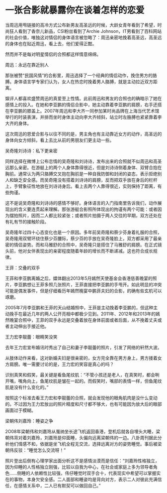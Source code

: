 # 一张合影就暴露你在谈着怎样的恋爱

当周迅用甩链接的高冷方式公布新男友高圣远的时候，大龄女青年看到了希望，时尚狂人看到了香奈儿新品，CSI粉丝看到了Archie Johnson，IT男看到了百科网站的社会价值，唯独这对情侣的身体语言被忽略了：周迅亲密地挽着高圣远，高圣远的身体也在贴近周迅，看上去，他们爱得正酣。 

然而并不是每对明星情侣的合照都这样情意绵绵。 

周迅：永远在靠近别人 

那张被赞“民国风情”的合影里，周迅选择了一个经典的情侣动作，挽住男方的胳膊。身体语言学专家们认为，女人在热恋时挽着男人胳膊，就是主动拉近双方距离。 

娱评人都喜欢盛赞周迅的真爱至上性情。此前周迅和男友的合照也的确暗示了她在感情上的投入。在她和李亚鹏的情侣合影中，她主动靠着李亚鹏的肩膀，右手还搭在李亚鹏的膝盖上。2007年周迅和李大齐一同参加某时尚品牌在上海当代艺术馆举行的时装表演，并排而坐时身体主动向李大齐倾斜，站立时左胳膊也紧紧靠着李大齐的身体。 

这次周迅的恩爱合影与以往不同的是，男主角也有主动靠近女方的动作，高圣远的身体向女方倾斜，看上去比从前的男朋友们更主动一些。 

吴奇隆刘诗诗：私下更亲密 

同样选择在微博上公布恋情的吴奇隆和刘诗诗，发布出来的合照就不似周迅和高圣远那么亲密。在游艇上的两个人身体靠得很近，但是刘诗诗侧着身体、双臂合抱在胸前。通常认为两只胳膊交叉抱在胸前是一种自我防御和封闭的姿态，表示拒绝别人和缺乏安全感。而吴奇隆没有搭着刘诗诗的肩膀，反而把双手放在身后的栏杆上，手臂象征性地放在刘诗诗身后。看上去两个人靠得很近，实则保持了距离，有些拘谨。 

这不是说吴奇隆和刘诗诗的感情不够好。身体语言的入门指南里告诉我们，动作展现出的含义要连贯起来理解。那张游艇合影照所体现出的拘谨有两个可能：或者因为摆拍照片，因而二人都比较紧张；或者照片拍摄于两人交往的早期，双方还处在有礼有节的接触阶段。 

吴奇隆年过四十心态变化也是一个原因。多年前吴奇隆和蔡少芬身着礼服的合照，吴奇隆用双臂环绕住蔡少芬腰际，蔡少芬的手放在吴奇隆脸上，双方都采用了最亲密的情侣姿势。而和马雅舒的合照中，吴奇隆只是搭住了马雅舒的肩膀。在正式镜头前，他对女伴表现出的亲密程度随着年龄的增长而不断递减。这也符合成长规律。 

王菲：交叠的双手 

王菲和李亚鹏离婚之后，媒体翻出2013年5月嫣然天使基金会香港慈善晚宴的照片，李亚鹏想让王菲多照几张照片，王菲直接把李亚鹏的手甩开。如此明显的冲突可能是偶发事件，但是仔细看历年嫣然晚宴中鹏菲夫妇的合影，的确有些玄机可以琢磨。 

2005年7月李亚鹏和王菲的天山结婚照中，王菲是主动挽着李亚鹏的，但这种主动挽手在最近几年的两人公开亮相中都极少见到。2011年、2012年和2013年的嫣然晚宴合照中，王菲的双手永远是交叠着放在身体前面或者后面，从不挽着丈夫或者主动伸出手接近他。 

王力宏李靓蕾：眼睛笑没笑 

去年王力宏宣布婚讯时秀出了自己和妻子李靓蕾的照片，引发了网络的轩然大波。 

从肢体动作来看，这对新婚夫妇是很亲密的，女方完全靠在男方身上，男方搂着女方肩膀。唯一需要讨论的是，王力宏的笑容是真心的吗？ 

识别真笑和假笑，最关键是看鱼尾纹肌：“不管小孩还是老人，在真笑时，都会咧开嘴，嘴角向上，鱼尾纹肌是皱在一起的。而假笑时，嘴部的表情一样，但鱼尾纹肌是没有什么变化的。” 

按照这个标准去看王力宏和李靓蕾的合照，就会发现他的眼角肌肉是没什么变动的。不过因为王力宏放出的照片精度和尺寸都不够大，也有可能因为放大后的眼部画面过于模糊。 

梁朝伟刘嘉玲：睡姿之争 

2O08年梁朝伟和刘嘉玲从戛纳坐长途飞机返回香港，登机后就各自埋头大睡，梁朝伟背对着刘嘉玲，刘嘉玲是仰面睡，头偏向远离梁朝伟的一边。八卦周刊据此分析他们情感不和，依据是坐飞机全程无交流，选择远离对方的姿势睡觉。事后被梁朝伟反驳：“睡觉怎么交流呀！” 

照片登出后倒有心理学家出面分析这不是感情淡漠而是信任：“刘嘉玲性格独立，因为仰睡的人性格独立刚强，比较以自我为中心，在社会或家庭上多为领导者角色……侧睡的人依赖性比较强，伟仔睡觉时双手合十，代表现实中希望可以掌握实在的事物，本身欠安全感。二人面部和睡姿均是背向对方，表示二人对彼此充满信任，在感情关系中，二人已有默契可以做回自己。”